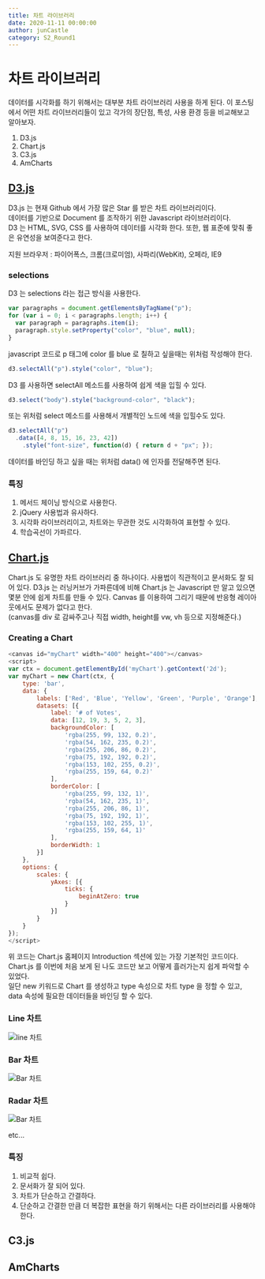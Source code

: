 ```yaml
---
title: 차트 라이브러리
date: 2020-11-11 00:00:00
author: junCastle
category: S2_Round1
---
```


# 차트 라이브러리

데이터를 시각화를 하기 위해서는 대부분 차트 라이브러리 사용을 하게 된다. 이 포스팅에서 어떤 차트 라이브러리들이 있고 각가의 장단점, 특성, 사용 환경 등을 비교해보고 알아보자.  

1. D3.js
2. Chart.js
3. C3.js
4. AmCharts

## [D3.js](https://github.com/d3/d3)

D3.js 는 현재 Github 에서 가장 많은 Star 를 받은 차트 라이브러리이다.  
데이터를 기반으로 Document 를 조작하기 위한 Javascript 라이브러리이다.  
D3 는 HTML, SVG, CSS 를 사용하여 데이터를 시각화 한다. 또한, 웹 표준에 맞춰 좋은 유연성을 보여준다고 한다.

지원 브라우저 : 파이어폭스, 크롬(크로미엄), 사파리(WebKit), 오페라, IE9

### selections

D3 는 selections 라는 접근 방식을 사용한다.

```javascript
var paragraphs = document.getElementsByTagName("p");
for (var i = 0; i < paragraphs.length; i++) {
  var paragraph = paragraphs.item(i);
  paragraph.style.setProperty("color", "blue", null);
}
```
javascript 코드로 p 태그에 color 를 blue 로 칠하고 싶을때는 위처럼 작성해야 한다.  

```javascript
d3.selectAll("p").style("color", "blue");
```
D3 를 사용하면 selectAll 메소드를 사용하여 쉽게 색을 입힐 수 있다.

```javascript
d3.select("body").style("background-color", "black");
```
또는 위처럼 select 메소드를 사용해서 개별적인 노드에 색을 입힐수도 있다.

```javascript
d3.selectAll("p")
  .data([4, 8, 15, 16, 23, 42])
    .style("font-size", function(d) { return d + "px"; });
```
데이터를 바인딩 하고 싶을 때는 위처럼 data() 에 인자를 전달해주면 된다.

### 특징
1. 메서드 체이닝 방식으로 사용한다.
2. jQuery 사용법과 유사하다.
3. 시각화 라이브러리이고, 차트와는 무관한 것도 시각화하여 표현할 수 있다.
4. 학습곡선이 가파르다. 

## [Chart.js](https://www.chartjs.org/)

Chart.js 도 유명한 차트 라이브러리 중 하나이다. 사용법이 직관적이고 문서화도 잘 되어 있다. D3.js 는 러닝커브가 가파른데에 비해 Chart.js 는 Javascript 만 알고 있으면 몇분 안에 쉽게 차트를 만들 수 있다. Canvas 를 이용하여 그리기 때문에 반응형 레이아웃에서도 문제가 없다고 한다.  
(canvas를 div 로 감싸주고나 직접 width, height를 vw, vh 등으로 지정해준다.)


### Creating a Chart

```javascript
<canvas id="myChart" width="400" height="400"></canvas>
<script>
var ctx = document.getElementById('myChart').getContext('2d');
var myChart = new Chart(ctx, {
    type: 'bar',
    data: {
        labels: ['Red', 'Blue', 'Yellow', 'Green', 'Purple', 'Orange'],
        datasets: [{
            label: '# of Votes',
            data: [12, 19, 3, 5, 2, 3],
            backgroundColor: [
                'rgba(255, 99, 132, 0.2)',
                'rgba(54, 162, 235, 0.2)',
                'rgba(255, 206, 86, 0.2)',
                'rgba(75, 192, 192, 0.2)',
                'rgba(153, 102, 255, 0.2)',
                'rgba(255, 159, 64, 0.2)'
            ],
            borderColor: [
                'rgba(255, 99, 132, 1)',
                'rgba(54, 162, 235, 1)',
                'rgba(255, 206, 86, 1)',
                'rgba(75, 192, 192, 1)',
                'rgba(153, 102, 255, 1)',
                'rgba(255, 159, 64, 1)'
            ],
            borderWidth: 1
        }]
    },
    options: {
        scales: {
            yAxes: [{
                ticks: {
                    beginAtZero: true
                }
            }]
        }
    }
});
</script>
```

위 코드는 Chart.js 홈페이지 Introduction 섹션에 있는 가장 기본적인 코드이다. Chart.js 를 이번에 처음 보게 된 나도 코드만 보고 어떻게 흘러가는지 쉽게 파악할 수 있었다.  
일단 new 키워드로 Chart 를 생성하고 type 속성으로 차트 type 을 정할 수 있고, data 속성에 필요한 데이터들을 바인딩 할 수 있다.

### Line 차트
![line 차트](https://user-images.githubusercontent.com/35620465/98826575-3728de00-2479-11eb-853f-27e11434dc40.png)

### Bar 차트
![Bar 차트](https://user-images.githubusercontent.com/35620465/98826584-3a23ce80-2479-11eb-806c-e2188f1bb696.png)

### Radar 차트
![Bar 차트](https://user-images.githubusercontent.com/35620465/98826588-3b54fb80-2479-11eb-8917-1878149c9557.png)

etc...

### 특징
1. 비교적 쉽다.
2. 문서화가 잘 되어 있다.
3. 차트가 단순하고 간결하다.
4. 단순하고 간결한 만큼 더 복잡한 표현을 하기 위해서는 다른 라이브러리를 사용해야 한다.


## C3.js

## AmCharts
